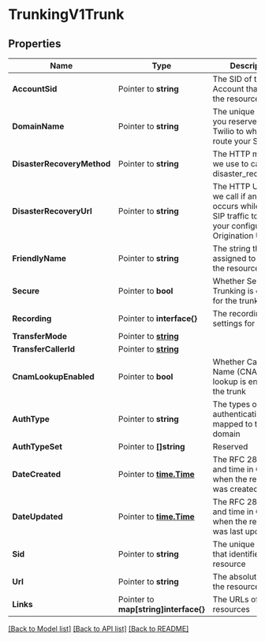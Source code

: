 # TrunkingV1Trunk

## Properties

Name | Type | Description | Notes
------------ | ------------- | ------------- | -------------
**AccountSid** | Pointer to **string** | The SID of the Account that created the resource |
**DomainName** | Pointer to **string** | The unique address you reserve on Twilio to which you route your SIP traffic |
**DisasterRecoveryMethod** | Pointer to **string** | The HTTP method we use to call the disaster_recovery_url |
**DisasterRecoveryUrl** | Pointer to **string** | The HTTP URL that we call if an error occurs while sending SIP traffic towards your configured Origination URL |
**FriendlyName** | Pointer to **string** | The string that you assigned to describe the resource |
**Secure** | Pointer to **bool** | Whether Secure Trunking is enabled for the trunk |
**Recording** | Pointer to **interface{}** | The recording settings for the trunk |
**TransferMode** | Pointer to [**string**](TrunkEnumTransferSetting.md) |  |
**TransferCallerId** | Pointer to [**string**](TrunkEnumTransferCallerId.md) |  |
**CnamLookupEnabled** | Pointer to **bool** | Whether Caller ID Name (CNAM) lookup is enabled for the trunk |
**AuthType** | Pointer to **string** | The types of authentication mapped to the domain |
**AuthTypeSet** | Pointer to **[]string** | Reserved |
**DateCreated** | Pointer to [**time.Time**](time.Time.md) | The RFC 2822 date and time in GMT when the resource was created |
**DateUpdated** | Pointer to [**time.Time**](time.Time.md) | The RFC 2822 date and time in GMT when the resource was last updated |
**Sid** | Pointer to **string** | The unique string that identifies the resource |
**Url** | Pointer to **string** | The absolute URL of the resource |
**Links** | Pointer to **map[string]interface{}** | The URLs of related resources |

[[Back to Model list]](../README.md#documentation-for-models) [[Back to API list]](../README.md#documentation-for-api-endpoints) [[Back to README]](../README.md)


